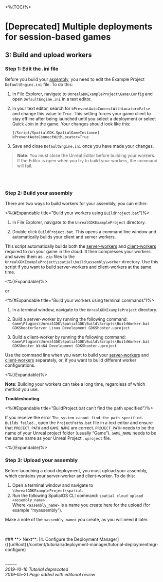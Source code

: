 <%(TOC)%>
# [Deprecated] Multiple deployments for session-based games
## 3: Build and upload workers 

### Step 1: Edit the .ini file

Before you build your [assembly]({{urlRoot}}/content/glossary#assembly), you need to edit the Example Project `DefaultEngine.ini` file. To do this:

1. In File Explorer, navigate to `UnrealGDKExampleProject\Game\Config` and open `DefaultEngine.ini` in a text editor.
1. In your text editor, search for `bPreventAutoConnectWithLocator=False` and change this value to `True`. This setting forces your game client to stay offline after being launched until you select a deployment or select Quick Join in the game. Your changes should look like this:
    
    ```
    [/Script/SpatialGDK.SpatialGameInstance]
    bPreventAutoConnectWithLocator=True
    ```
1. Save and close `DefaultEngine.ini` once you have made your changes. 

> **Note**: You must close the Unreal Editor before building your workers. If the Editor is open when you try to build your workers, the command will fail.
</br>
</br>

### Step 2: Build your assembly

There are two ways to build workers for your assembly, you can either:

<%(#Expandable title="Build your workers using `BuildProject.bat`")%>

1. In File Explorer, navigate to the `UnrealGDKExampleProject` directory.

1. Double click `BuildProject.bat`. This opens a command line window and automatically builds your client and server workers.

This script automatically builds both the [server-workers]({{urlRoot}}/content/glossary#server-workers) and [client-workers]({{urlRoot}}/content/glossary#client-workers) required to run your game in the cloud. It then compresses your workers and saves them as `.zip` files to the `UnrealGDKExampleProject\spatial\build\assembly\worker` directory. Use this script if you want to build server-workers and client-workers at the same time.

<%(/Expandable)%>

or

<%(#Expandable title="Build your workers using terminal commands")%>

1. In a terminal window, navigate to the `UnrealGDKExampleProject` directory.

1. Build a server-worker by running the following command: `Game\Plugins\UnrealGDK\SpatialGDK\Build\Scripts\BuildWorker.bat GDKShooterServer Linux Development GDKShooter.uproject`
1. Build a client-worker by running the following command: `Game\Plugins\UnrealGDK\SpatialGDK\Build\Scripts\BuildWorker.bat GDKShooter Win64 Development GDKShooter.uproject`

Use the command line when you want to build your [server-workers]({{urlRoot}}/content/glossary#server-workers) and [client-workers]({{urlRoot}}/content/glossary#client-workers) separately, or, if you want to build different worker configurations.

<%(/Expandable)%>

**Note:** Building your workers can take a long time, regardless of which method you use. 

**Troubleshooting**</br>


<%(#Expandable title="BuildProject.bat can’t find the path specified")%>

If you receive the error `The system cannot find the path specified. Builds failed.`, open the `ProjectPaths.bat` file in a text editor and ensure that `PROJECT_PATH` and `GAME_NAME` are correct. `PROJECT_PATH` needs to be the name of your Unreal project folder (usually “Game”). `GAME_NAME` needs to be the same name as your Unreal Project `.uproject` file.  

<%(/Expandable)%>

### Step 3: Upload your assembly

Before launching a cloud deployment, you must upload your assembly, which contains your server-worker and client-worker. To do this:

1. Open a terminal window and navigate to `\UnrealGDKExampleProject\spatial`.
1. Run the following SpatialOS CLI command: `spatial cloud upload <assembly_name>`
<br/>Where `<assembly_name>` is a name you create here for the upload (for example “myassembly”).

Make a note of the `<assembly_name>` you create, as you will need it later. 

</br>
</br>
### **> Next**: [4. Configure the Deployment Manager]({{urlRoot}}/content/tutorials/deployment-manager/tutorial-deploymentmgr-configure)


<br/>------<br/>
_2019-10-16 Tutorial deprecated_<br/>
_2019-05-21 Page added with editorial review_
